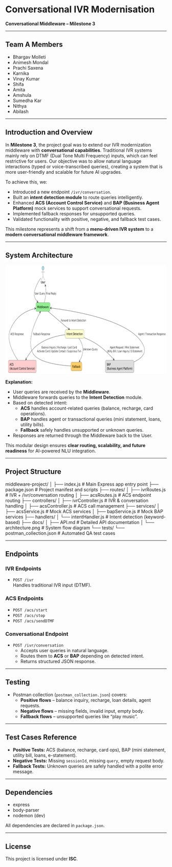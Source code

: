 # Conversational IVR Modernisation  
**Conversational Middleware – Milestone 3**  

---

## Team A Members
- Bhargav Molleti
- Animesh Mondal
- Prachi Saxena
- Karnika 
- Vinay Kumar
- Shifa
- Amita
- Amshula
- Sumedha Kar  
- Nithya
- Abilash

---

## Introduction and Overview

In **Milestone 3**, the project goal was to extend our IVR modernization middleware with **conversational capabilities**. Traditional IVR systems mainly rely on DTMF (Dual Tone Multi Frequency) inputs, which can feel restrictive for users. Our objective was to allow natural language interactions (typed or voice-transcribed queries), creating a system that is more user-friendly and scalable for future AI upgrades.  

To achieve this, we:  
- Introduced a new endpoint `/ivr/conversation`.  
- Built an **intent detection module** to route queries intelligently.  
- Enhanced **ACS (Account Control Service)** and **BAP (Business Agent Platform)** mock services to support conversational requests.  
- Implemented fallback responses for unsupported queries.  
- Validated functionality with positive, negative, and fallback test cases.  

This milestone represents a shift from a **menu-driven IVR system** to a **modern conversational middleware framework**.  

---

## System Architecture

![Diagram](middleware-project\docs\architechture.png)


**Explanation:**  
- User queries are received by the **Middleware**.  
- Middleware forwards queries to the **Intent Detection** module.  
- Based on detected intent:  
  - **ACS** handles account-related queries (balance, recharge, card operations).  
  - **BAP** handles agent or transactional queries (mini statement, loans, utility bills).  
  - **Fallback** safely handles unsupported or unknown queries.  
- Responses are returned through the Middleware back to the User.  

This modular design ensures **clear routing, scalability, and future readiness** for AI-powered NLU integration.  

---

## Project Structure

middleware-project/
│
├── index.js # Main Express app entry point
├── package.json # Project manifest and scripts
├── routes/
│ ├── ivrRoutes.js # IVR + /ivr/conversation routing
│ ├── acsRoutes.js # ACS endpoint routing
├── controllers/
│ ├── ivrController.js # IVR & conversation handling
│ ├── acsController.js # ACS call management
├── services/
│ ├── acsService.js # Mock ACS services
│ ├── bapService.js # Mock BAP services
├── handlers/
│ └── intentHandler.js # Intent detection (keyword-based)
├── docs/
│ ├── API.md # Detailed API documentation
│ └── architecture.png # System flow diagram
└── tests/
└── postman_collection.json # Automated QA test cases



---

## Endpoints

### IVR Endpoints
- `POST /ivr`  
  Handles traditional IVR input (DTMF).  

### ACS Endpoints
- `POST /acs/start`  
- `POST /acs/stop`  
- `POST /acs/sendDTMF`  

### Conversational Endpoint
- `POST /ivr/conversation`  
  - Accepts user queries in natural language.  
  - Routes them to **ACS** or **BAP** depending on detected intent.  
  - Returns structured JSON response.  

---

## Testing

- Postman collection (`postman_collection.json`) covers:  
  - **Positive flows** – balance inquiry, recharge, loan details, agent requests.  
  - **Negative flows** – missing fields, invalid input, empty body.  
  - **Fallback flows** – unsupported queries like “play music”.  

---

## Test Cases Reference

- **Positive Tests:** ACS (balance, recharge, card ops), BAP (mini statement, utility bill, loans, e-statement).  
- **Negative Tests:** Missing `sessionId`, missing `query`, empty request body.  
- **Fallback Tests:** Unknown queries are safely handled with a polite error message.  

---

## Dependencies

- express  
- body-parser  
- nodemon (dev)  

All dependencies are declared in `package.json`.  

---

## License

This project is licensed under **ISC**.  